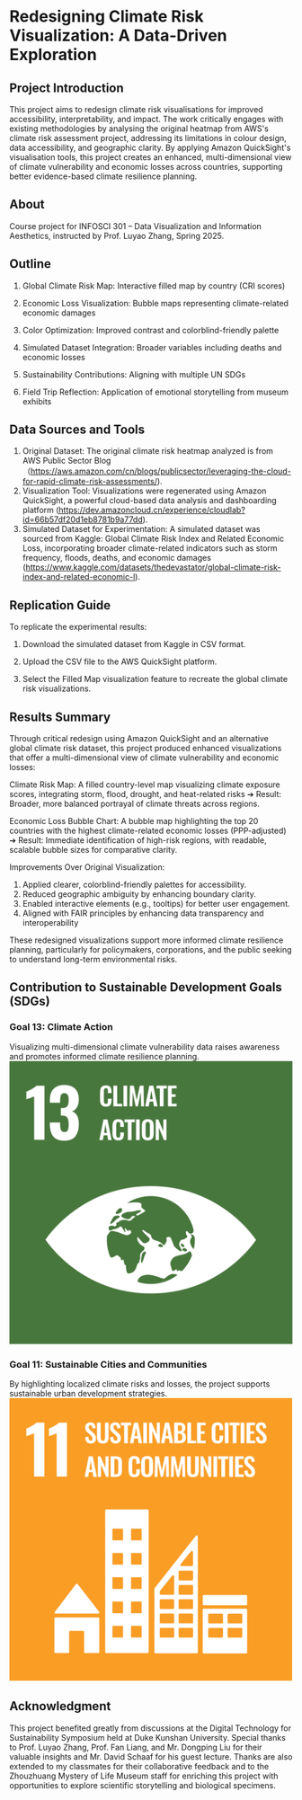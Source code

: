 # Redesigning Climate Risk Visualization: A Data-Driven Exploration
## Project Introduction
This project aims to redesign climate risk visualisations for improved accessibility, interpretability, and impact. The work critically engages with existing methodologies by analysing the original heatmap from AWS's climate risk assessment project, addressing its limitations in colour design, data accessibility, and geographic clarity. By applying Amazon QuickSight's visualisation tools, this project creates an enhanced, multi-dimensional view of climate vulnerability and economic losses across countries, supporting better evidence-based climate resilience planning.

## About
Course project for INFOSCI 301 – Data Visualization and Information Aesthetics, instructed by Prof. Luyao Zhang, Spring 2025.

##  Outline
1. Global Climate Risk Map: Interactive filled map by country (CRI scores)

2. Economic Loss Visualization: Bubble maps representing climate-related economic damages

3. Color Optimization: Improved contrast and colorblind-friendly palette

4. Simulated Dataset Integration: Broader variables including deaths and economic losses

5. Sustainability Contributions: Aligning with multiple UN SDGs

6. Field Trip Reflection: Application of emotional storytelling from museum exhibits

## Data Sources and Tools
1. Original Dataset:
The original climate risk heatmap analyzed is from AWS Public Sector Blog（https://aws.amazon.com/cn/blogs/publicsector/leveraging-the-cloud-for-rapid-climate-risk-assessments/).
2. Visualization Tool:
Visualizations were regenerated using Amazon QuickSight, a powerful cloud-based data analysis and dashboarding platform (https://dev.amazoncloud.cn/experience/cloudlab?id=66b57df20d1eb8781b9a77dd).
3. Simulated Dataset for Experimentation:
A simulated dataset was sourced from Kaggle: Global Climate Risk Index and Related Economic Loss, incorporating broader climate-related indicators such as storm frequency, floods, deaths, and economic damages (https://www.kaggle.com/datasets/thedevastator/global-climate-risk-index-and-related-economic-l).

## Replication Guide
To replicate the experimental results:

1. Download the simulated dataset from Kaggle in CSV format.

2. Upload the CSV file to the AWS QuickSight platform.

3. Select the Filled Map visualization feature to recreate the global climate risk visualizations.

## Results Summary
Through critical redesign using Amazon QuickSight and an alternative global climate risk dataset, this project produced enhanced visualizations that offer a multi-dimensional view of climate vulnerability and economic losses:

Climate Risk Map: A filled country-level map visualizing climate exposure scores, integrating storm, flood, drought, and heat-related risks ➔ Result: Broader, more balanced portrayal of climate threats across regions.

Economic Loss Bubble Chart: A bubble map highlighting the top 20 countries with the highest climate-related economic losses (PPP-adjusted) ➔ Result: Immediate identification of high-risk regions, with readable, scalable bubble sizes for comparative clarity.

Improvements Over Original Visualization:
1. Applied clearer, colorblind-friendly palettes for accessibility.
2. Reduced geographic ambiguity by enhancing boundary clarity.
3. Enabled interactive elements (e.g., tooltips) for better user engagement.
4. Aligned with FAIR principles by enhancing data transparency and interoperability

These redesigned visualizations support more informed climate resilience planning, particularly for policymakers, corporations, and the public seeking to understand long-term environmental risks.

## Contribution to Sustainable Development Goals (SDGs)
### Goal 13: Climate Action
Visualizing multi-dimensional climate vulnerability data raises awareness and promotes informed climate resilience planning.
![Goal 13](SDG_13.jpg)

### Goal 11: Sustainable Cities and Communities
By highlighting localized climate risks and losses, the project supports sustainable urban development strategies.
![Goal 11](SDG_11.jpg)

## Acknowledgment
This project benefited greatly from discussions at the Digital Technology for Sustainability Symposium held at Duke Kunshan University. Special thanks to Prof. Luyao Zhang, Prof. Fan Liang, and Mr. Dongping Liu for their valuable insights and Mr. David Schaaf for his guest lecture. Thanks are also extended to my classmates for their collaborative feedback and to the Zhouzhuang Mystery of Life Museum staff for enriching this project with opportunities to explore scientific storytelling and biological specimens.
